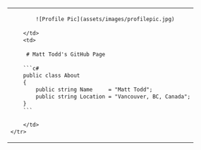 <table>
	<tr>
		<td> 
		
			![Profile Pic](assets/images/profilepic.jpg) 
			
		</td>
		<td> 
		
		 # Matt Todd's GitHub Page
		 
		```c#
		public class About
		{
			public string Name     = "Matt Todd";
			public string Location = "Vancouver, BC, Canada";
		}
		```
		
		</td>
	</tr>
</table>




